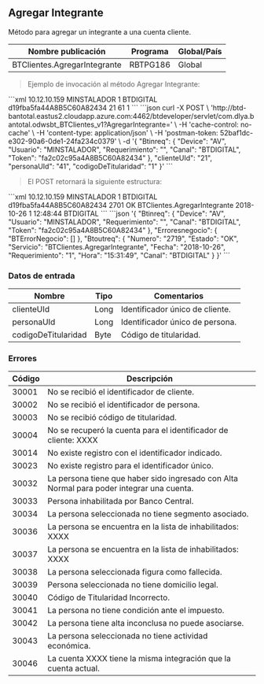 ## Agregar Integrante

Método para agregar un integrante a una cuenta cliente.

| Nombre publicación           | Programa | Global/País |
| ---------------------------- | -------- | ----------- |
| BTClientes.AgregarIntegrante | RBTPG186 | Global      |

> Ejemplo de invocación al método Agregar Integrante:

<code-group>
<code-block title="XML" active>
```xml
<soapenv:Envelope xmlns:soapenv="http://schemas.xmlsoap.org/soap/envelope/" xmlns:bts="http://uy.com.dlya.bantotal/BTSOA/">
   <soapenv:Header/>
   <soapenv:Body>
      <bts:BTClientes.AgregarIntegrante>
         <bts:Btinreq>
            <bts:Device>10.12.10.159</bts:Device>
            <bts:Usuario>MINSTALADOR</bts:Usuario>
            <bts:Requerimiento>1</bts:Requerimiento>
            <bts:Canal>BTDIGITAL</bts:Canal>
            <bts:Token>d19fba5fa44A8B5C60A82434</bts:Token>
         </bts:Btinreq>
         <bts:clienteUId>21</bts:clienteUId>
         <bts:personaUId>61</bts:personaUId>
         <bts:codigoDeTitularidad>1</bts:codigoDeTitularidad>
      </bts:BTClientes.AgregarIntegrante>
   </soapenv:Body>
</soapenv:Envelope>
```
</code-block>
 
<code-block title="JSON">
```json
curl -X POST \
  'http://btd-bantotal.eastus2.cloudapp.azure.com:4462/btdeveloper/servlet/com.dlya.bantotal.odwsbt_BTClientes_v1?AgregarIntegrante=' \
  -H 'cache-control: no-cache' \
  -H 'content-type: application/json' \
  -H 'postman-token: 52baf1dc-e302-90a6-0de1-24fa234c0379' \
  -d '{
	"Btinreq": {
		"Device": "AV",
		"Usuario": "MINSTALADOR",
		"Requerimiento": "",
		"Canal": "BTDIGITAL",
		"Token": "fa2c02c95a4A8B5C60A82434"
	},
    "clienteUId": "21",
    "personaUId": "41",
    "codigoDeTitularidad": "1"
}'
```
</code-block>
</code-group>

> El POST retornará la siguiente estructura:

<code-group>
<code-block title="XML" active>
```xml
<SOAP-ENV:Envelope xmlns:SOAP-ENV="http://schemas.xmlsoap.org/soap/envelope/" xmlns:xsd="http://www.w3.org/2001/XMLSchema" xmlns:SOAP-ENC="http://schemas.xmlsoap.org/soap/encoding/" xmlns:xsi="http://www.w3.org/2001/XMLSchema-instance">
   <SOAP-ENV:Body>
      <BTClientes.AgregarIntegranteResponse xmlns="http://uy.com.dlya.bantotal/BTSOA/">
         <Btinreq>
            <Device>10.12.10.159</Device>
            <Usuario>MINSTALADOR</Usuario>
            <Requerimiento>1</Requerimiento>
            <Canal>BTDIGITAL</Canal>
            <Token>d19fba5fa44A8B5C60A82434</Token>
         </Btinreq>
         <Erroresnegocio></Erroresnegocio>
         <Btoutreq>
            <Numero>2701</Numero>
            <Estado>OK</Estado>
            <Servicio>BTClientes.AgregarIntegrante</Servicio>
            <Fecha>2018-10-26</Fecha>
            <Requerimiento>1</Requerimiento>
            <Hora>12:48:44</Hora>
            <Canal>BTDIGITAL</Canal>
         </Btoutreq>
      </BTClientes.AgregarIntegranteResponse>
   </SOAP-ENV:Body>
</SOAP-ENV:Envelope>
```
</code-block>
 
<code-block title="JSON">
```json
'{
	"Btinreq": {
		"Device": "AV",
		"Usuario": "MINSTALADOR",
		"Requerimiento": "",
		"Canal": "BTDIGITAL",
		"Token": "fa2c02c95a4A8B5C60A82434"
	},
    "Erroresnegocio": {
        "BTErrorNegocio": []
    },
    "Btoutreq": {
        "Numero": "2719",
        "Estado": "OK",
        "Servicio": "BTClientes.AgregarIntegrante",
        "Fecha": "2018-10-26",
        "Requerimiento": "1",
        "Hora": "15:31:49",
        "Canal": "BTDIGITAL"
    }
}'
```
</code-block>
</code-group>

### Datos de entrada

| Nombre              | Tipo | Comentarios                     |
| ------------------- | ---- | ------------------------------- |
| clienteUId          | Long | Identificador único de cliente. |
| personaUId          | Long | Identificador único de persona. |
| codigoDeTitularidad | Byte | Código de titularidad.          |

### Errores

| Código | Descripción                                                                               |
| ------ | ----------------------------------------------------------------------------------------- |
| 30001  | No se recibió el identificador de cliente.                                                |
| 30002  | No se recibió el identificador de persona.                                                |
| 30003  | No se recibió código de titularidad.                                                      |
| 30004  | No se recuperó la cuenta para el identificador de cliente: XXXX                           |
| 30014  | No existe registro con el identificador indicado.                                         |
| 30023  | No existe registro para el identificador único.                                           |
| 30032  | La persona tiene que haber sido ingresado con Alta Normal para poder integrar una cuenta. |
| 30033  | Persona inhabilitada por Banco Central.                                                   |
| 30034  | La persona seleccionada no tiene segmento asociado.                                       |
| 30036  | La persona se encuentra en la lista de inhabilitados: XXXX                                |
| 30037  | La persona se encuentra en la lista de inhabilitados: XXXX                                |
| 30038  | La persona seleccionada figura como fallecida.                                            |
| 30039  | Persona seleccionada no tiene domicilio legal.                                            |
| 30040  | Código de Titularidad Incorrecto.                                                         |
| 30041  | La persona no tiene condición ante el impuesto.                                           |
| 30042  | La persona tiene alta inconclusa no puede asociarse.                                      |
| 30043  | La persona seleccionada no tiene actividad económica.                                     |
| 30046  | La cuenta XXXX tiene la misma integración que la cuenta actual.                           |
